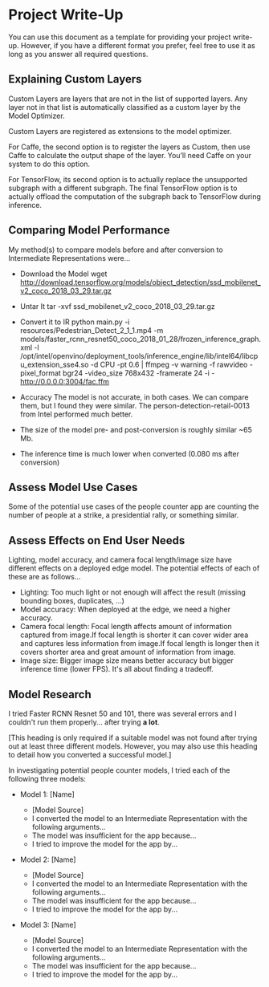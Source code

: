 # Project Write-Up

You can use this document as a template for providing your project write-up. However, if you
have a different format you prefer, feel free to use it as long as you answer all required
questions.

## Explaining Custom Layers

Custom Layers are layers that are not in the list of supported layers.
Any layer not in that list is automatically classified as a custom layer by the Model Optimizer.

Custom Layers are registered as extensions to the model optimizer.

For Caffe, the second option is to register the layers as Custom, then use Caffe to calculate the output shape of the layer. You’ll need Caffe on your system to do this option.

For TensorFlow, its second option is to actually replace the unsupported subgraph with a different subgraph. The final TensorFlow option is to actually offload the computation of the subgraph back to TensorFlow during inference.


## Comparing Model Performance

My method(s) to compare models before and after conversion to Intermediate Representations
were...

* Download the Model
wget http://download.tensorflow.org/models/object_detection/ssd_mobilenet_v2_coco_2018_03_29.tar.gz

* Untar It
tar -xvf ssd_mobilenet_v2_coco_2018_03_29.tar.gz 

* Convert it to IR
python main.py -i resources/Pedestrian_Detect_2_1_1.mp4 -m models/faster_rcnn_resnet50_coco_2018_01_28/frozen_inference_graph.xml -l /opt/intel/openvino/deployment_tools/inference_engine/lib/intel64/libcpu_extension_sse4.so -d CPU -pt 0.6 | ffmpeg -v warning -f rawvideo -pixel_format bgr24 -video_size 768x432 -framerate 24 -i - http://0.0.0.0:3004/fac.ffm

* Accuracy
The model is not accurate, in both cases. We can compare them, but I found they were similar. The person-detection-retail-0013 from Intel performed much better.

* The size of the model pre- and post-conversion is roughly similar ~65 Mb.

* The inference time is much lower when converted (0.080 ms after conversion)

## Assess Model Use Cases

Some of the potential use cases of the people counter app are counting the number of people at a strike, a presidential rally, or something similar.

## Assess Effects on End User Needs

Lighting, model accuracy, and camera focal length/image size have different effects on a
deployed edge model. The potential effects of each of these are as follows...

* Lighting: Too much light or not enough will affect the result (missing bounding boxes, duplicates, ...)
* Model accuracy: When deployed at the edge, we need a higher accuracy.
* Camera focal length: Focal length affects amount of information captured from image.If focal length is shorter it can cover wider area and captures less information from image.If focal length is longer then it covers shorter area and great amount of information from image.
* Image size: Bigger image size means better accuracy but bigger inference time (lower FPS). It's all about finding a tradeoff.

## Model Research

I tried Faster RCNN Resnet 50 and 101, there was several errors and I couldn't run them properly... after trying **a lot**.

[This heading is only required if a suitable model was not found after trying out at least three
different models. However, you may also use this heading to detail how you converted 
a successful model.]

In investigating potential people counter models, I tried each of the following three models:

- Model 1: [Name]
  - [Model Source]
  - I converted the model to an Intermediate Representation with the following arguments...
  - The model was insufficient for the app because...
  - I tried to improve the model for the app by...
  
- Model 2: [Name]
  - [Model Source]
  - I converted the model to an Intermediate Representation with the following arguments...
  - The model was insufficient for the app because...
  - I tried to improve the model for the app by...

- Model 3: [Name]
  - [Model Source]
  - I converted the model to an Intermediate Representation with the following arguments...
  - The model was insufficient for the app because...
  - I tried to improve the model for the app by...
